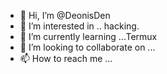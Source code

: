 - 👋 Hi, I’m @DeonisDen
- 👀 I’m interested in .. hacking.
- 🌱 I’m currently learning ...Termux 
- 💞️ I’m looking to collaborate on ...
- 📫 How to reach me ...

<!---
DeonisDen/DeonisDen is a ✨ special ✨ repository because its `README.md` (this file) appears on your GitHub profile.
You can click the Preview link to take a look at your changes.
--->
